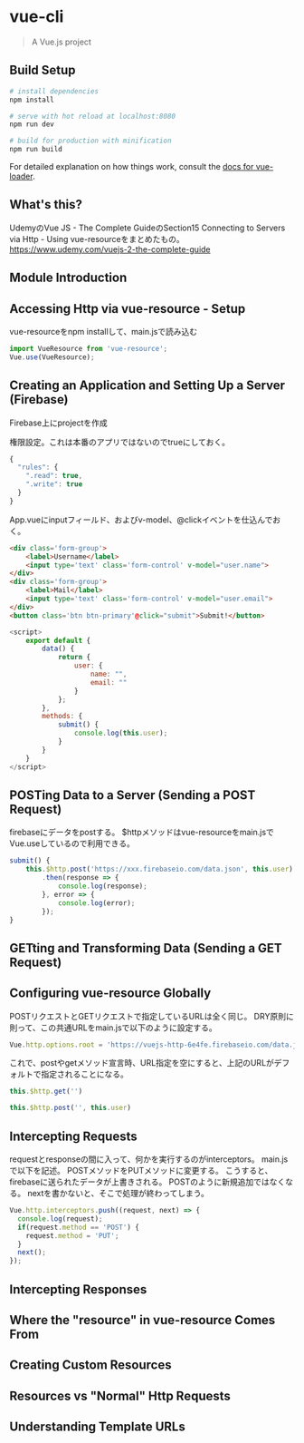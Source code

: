 # vue-cli

> A Vue.js project

## Build Setup

``` bash
# install dependencies
npm install

# serve with hot reload at localhost:8080
npm run dev

# build for production with minification
npm run build
```

For detailed explanation on how things work, consult the [docs for vue-loader](http://vuejs.github.io/vue-loader).


## What's this?

UdemyのVue JS - The Complete GuideのSection15 Connecting to Servers via Http - Using vue-resourceをまとめたもの。 https://www.udemy.com/vuejs-2-the-complete-guide

## Module Introduction

## Accessing Http via vue-resource - Setup

vue-resourceをnpm installして、main.jsで読み込む

```javascript
import VueResource from 'vue-resource';
Vue.use(VueResource);
```

## Creating an Application and Setting Up a Server (Firebase)

Firebase上にprojectを作成

権限設定。これは本番のアプリではないのでtrueにしておく。

```javascript
{
  "rules": {
    ".read": true,
    ".write": true
  }
}
```

App.vueにinputフィールド、およびv-model、@clickイベントを仕込んでおく。

```html
<div class='form-group'>
    <label>Username</label>
    <input type='text' class='form-control' v-model="user.name">
</div>
<div class='form-group'>
    <label>Mail</label>
    <input type='text' class='form-control' v-model="user.email">
</div>
<button class='btn btn-primary'@click="submit">Submit!</button>
```
```javascript
<script>
    export default {
        data() {
            return {
                user: {
                    name: "",
                    email: ""
                }
            };
        },
        methods: {
            submit() {
                console.log(this.user);
            }
        }
    }
</script>
```

## POSTing Data to a Server (Sending a POST Request)

firebaseにデータをpostする。
$httpメソッドはvue-resourceをmain.jsでVue.useしているので利用できる。

```javascript
submit() {
    this.$http.post('https://xxx.firebaseio.com/data.json', this.user)
        .then(response => {
            console.log(response);
        }, error => {
            console.log(error);
        });
}
```

## GETting and Transforming Data (Sending a GET Request)

## Configuring vue-resource Globally

POSTリクエストとGETリクエストで指定しているURLは全く同じ。
DRY原則に則って、この共通URLをmain.jsで以下のように設定する。

```javascript
Vue.http.options.root = 'https://vuejs-http-6e4fe.firebaseio.com/data.json';
```

これで、postやgetメソッド宣言時、URL指定を空にすると、上記のURLがデフォルトで指定されることになる。

```javascript
this.$http.get('')
```

```javascript
this.$http.post('', this.user)
```

## Intercepting Requests

requestとresponseの間に入って、何かを実行するのがinterceptors。
main.jsで以下を記述。
POSTメソッドをPUTメソッドに変更する。
こうすると、firebaseに送られたデータが上書きされる。
POSTのように新規追加ではなくなる。
nextを書かないと、そこで処理が終わってしまう。

```javascript
Vue.http.interceptors.push((request, next) => {
  console.log(request);
  if(request.method == 'POST') {
    request.method = 'PUT';
  }
  next();
});
```

## Intercepting Responses



## Where the "resource" in vue-resource Comes From

## Creating Custom Resources

## Resources vs "Normal" Http Requests

## Understanding Template URLs

